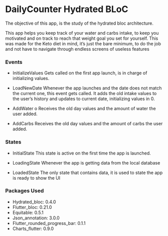# DailyCounter Hydrated BLoC
The objective of this app, is the study of the hydrated bloc architecture.

This app helps you keep track of your water and carbs intake, to keep you motivated and on track to reach that weight goal you set for yourself. This was made for the Keto diet in mind, it’s just the bare minimum, to do the job and not have to navigate through endless screens of useless features

### Events
-	InitializeValues
  	Gets called on the first app launch, is in charge of initializing values.
  
-	LoadNewDate
  	Whenever the app launches and the date does not match the current one, this event gets called. It adds the old intake values to the     user’s history and updates to current date, initializing values in 0.
    
-	AddWater
  o	Receives the old day values and the amount of water the user added.
  
-	AddCarbs
    Receives the old day values and the amount of carbs the user added.
  
  
### States
-	InitialState 
  	This state is active on the first time the app is launched. 

-	LoadingState
  	Whenever the app is getting data from the local database

-	LoadedState
    The only state that contains data, it is used to state the app is ready to show the UI
  
  
### Packages Used
-	Hydrated_bloc: 0.4.0
-	Flutter_bloc: 0.21.0
-	Equitable: 0.5.1
-	Json_annotation: 3.0.0
-	Flutter_rounded_progress_bar: 0.1.1
-	Charts_flutter: 0.9.0
